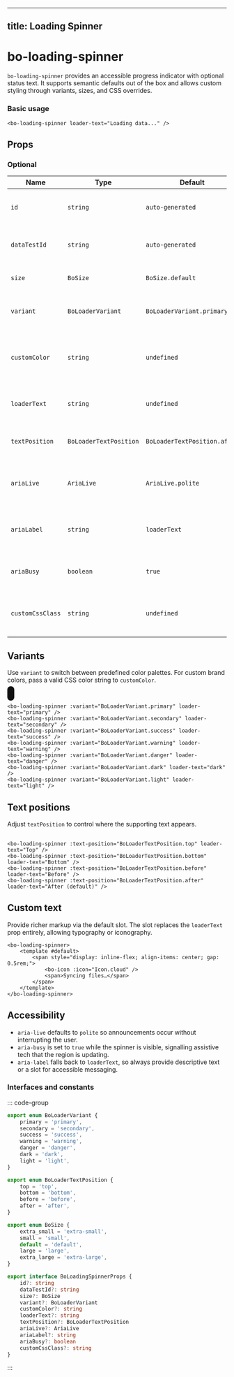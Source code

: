 <script setup lang="ts">
import { BoLoadingSpinner, BoLoaderVariant, BoLoaderTextPosition } from "@/components/bo-loading-spinner";

</script>

---

## title: Loading Spinner

# bo-loading-spinner

`bo-loading-spinner` provides an accessible progress indicator with optional status text. It supports semantic defaults out of the box and allows custom styling through variants, sizes, and CSS overrides.

### Basic usage

<div style="margin: 1rem 0;">
  <bo-loading-spinner loader-text="Loading data..." />
</div>

```vue
<bo-loading-spinner loader-text="Loading data..." />
```

## Props

### Optional

| Name             | Type                   | Default                      | Description                                                        |
| ---------------- | ---------------------- | ---------------------------- | ------------------------------------------------------------------ |
| `id`             | `string`               | `auto-generated`             | Unique identifier for the root element.                            |
| `dataTestId`     | `string`               | `auto-generated`             | Deterministic data test id for end-to-end tests.                   |
| `size`           | `BoSize`               | `BoSize.default`             | The visual size of the spinner.                                    |
| `variant`        | `BoLoaderVariant`      | `BoLoaderVariant.primary`    | Predefined color palette for the spinner.                          |
| `customColor`    | `string`               | `undefined`                  | Custom CSS color for the spinner (hex, rgb(a), oklch, or CSS var). |
| `loaderText`     | `string`               | `undefined`                  | Optional text describing the loading state.                        |
| `textPosition`   | `BoLoaderTextPosition` | `BoLoaderTextPosition.after` | Placement of the text relative to the spinner.                     |
| `ariaLive`       | `AriaLive`             | `AriaLive.polite`            | Screen reader politeness for live updates.                         |
| `ariaLabel`      | `string`               | `loaderText`                 | Accessible label describing the loading state.                     |
| `ariaBusy`       | `boolean`              | `true`                       | Marks the region as busy while loading.                            |
| `customCssClass` | `string`               | `undefined`                  | Additional CSS classes appended to the root element.               |

## Variants

Use `variant` to switch between predefined color palettes. For custom brand colors, pass a valid CSS color string to `customColor`.

<div style="display: flex; gap: 1rem; flex-wrap: wrap;">
  <bo-loading-spinner :variant="BoLoaderVariant.primary" loader-text="primary" />
  <bo-loading-spinner :variant="BoLoaderVariant.secondary" loader-text="secondary" />
  <bo-loading-spinner :variant="BoLoaderVariant.success" loader-text="success" />
  <bo-loading-spinner :variant="BoLoaderVariant.warning" loader-text="warning" />
  <bo-loading-spinner :variant="BoLoaderVariant.danger" loader-text="danger" />
  <bo-loading-spinner :variant="BoLoaderVariant.dark" loader-text="dark" />
  <bo-loading-spinner :variant="BoLoaderVariant.light" loader-text="light" style="background-color: #111; padding: 0.5rem; border-radius: 0.5rem;" />
</div>

```vue
<bo-loading-spinner :variant="BoLoaderVariant.primary" loader-text="primary" />
<bo-loading-spinner :variant="BoLoaderVariant.secondary" loader-text="secondary" />
<bo-loading-spinner :variant="BoLoaderVariant.success" loader-text="success" />
<bo-loading-spinner :variant="BoLoaderVariant.warning" loader-text="warning" />
<bo-loading-spinner :variant="BoLoaderVariant.danger" loader-text="danger" />
<bo-loading-spinner :variant="BoLoaderVariant.dark" loader-text="dark" />
<bo-loading-spinner :variant="BoLoaderVariant.light" loader-text="light" />
```

## Text positions

Adjust `textPosition` to control where the supporting text appears.

<div style="display: flex; gap: 3rem; flex-wrap: wrap; align-items: center; margin-top: 1rem;">
  <bo-loading-spinner :text-position="BoLoaderTextPosition.top" loader-text="Top" />
  <bo-loading-spinner :text-position="BoLoaderTextPosition.bottom" loader-text="Bottom" />
  <bo-loading-spinner :text-position="BoLoaderTextPosition.before" loader-text="Before" />
  <bo-loading-spinner :text-position="BoLoaderTextPosition.after" loader-text="After (default)" />
</div>

```vue
<bo-loading-spinner :text-position="BoLoaderTextPosition.top" loader-text="Top" />
<bo-loading-spinner :text-position="BoLoaderTextPosition.bottom" loader-text="Bottom" />
<bo-loading-spinner :text-position="BoLoaderTextPosition.before" loader-text="Before" />
<bo-loading-spinner :text-position="BoLoaderTextPosition.after" loader-text="After (default)" />
```

## Custom text

Provide richer markup via the default slot. The slot replaces the `loaderText` prop entirely, allowing typography or iconography.

```vue
<bo-loading-spinner>
	<template #default>
		<span style="display: inline-flex; align-items: center; gap: 0.5rem;">
			<bo-icon :icon="Icon.cloud" />
			<span>Syncing files…</span>
		</span>
	</template>
</bo-loading-spinner>
```

## Accessibility

- `aria-live` defaults to `polite` so announcements occur without interrupting the user.
- `aria-busy` is set to `true` while the spinner is visible, signalling assistive tech that the region is updating.
- `aria-label` falls back to `loaderText`, so always provide descriptive text or a slot for accessible messaging.

### Interfaces and constants

::: code-group

```ts [bo-loading-spinner.ts]
export enum BoLoaderVariant {
	primary = 'primary',
	secondary = 'secondary',
	success = 'success',
	warning = 'warning',
	danger = 'danger',
	dark = 'dark',
	light = 'light',
}

export enum BoLoaderTextPosition {
	top = 'top',
	bottom = 'bottom',
	before = 'before',
	after = 'after',
}
```

```ts [bo-size.ts]
export enum BoSize {
	extra_small = 'extra-small',
	small = 'small',
	default = 'default',
	large = 'large',
	extra_large = 'extra-large',
}
```

```ts [bo-loading-spinner.ts]
export interface BoLoadingSpinnerProps {
	id?: string
	dataTestId?: string
	size?: BoSize
	variant?: BoLoaderVariant
	customColor?: string
	loaderText?: string
	textPosition?: BoLoaderTextPosition
	ariaLive?: AriaLive
	ariaLabel?: string
	ariaBusy?: boolean
	customCssClass?: string
}
```

:::
